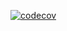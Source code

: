 [![codecov](https://codecov.io/gh/nossas/bonde-clients/branch/main/graph/badge.svg?token=2oVympDQ85)](https://codecov.io/gh/nossas/bonde-clients)
